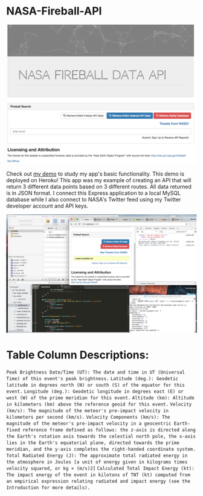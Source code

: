 # NASA-Fireball-API

![screenshot-app](screenshot2.png)

Check out [my demo](http://nasa-fireball-api.herokuapp.com/) to study my app's basic functionality. This demo is deployed on Heroku! This app was my example of creating an API that will return 3 different data points based on 3 different routes. All data returned is in JSON format. I connect this Express application to a local MySQL database while I also connect to NASA's Twitter feed using my Twitter developer account and API keys.

![screenshot sequelpro code](screenshot1.png)

# Table Column Descriptions: 

`Peak Brightness Date/Time (UT): The date and time in UT (Universal Time) of this event's peak brightness.`
`Latitude (deg.): Geodetic latitude in degrees north (N) or south (S) of the equator for this event.`
`Longitude (deg.): Geodetic longitude in degrees east (E) or west (W) of the prime meridian for this event.`
`Altitude (km): Altitude in kilometers (km) above the reference geoid for this event.`
`Velocity (km/s): The magnitude of the meteor's pre-impact velocity in kilometers per second (km/s).`
`Velocity Components (km/s): The magnitude of the meteor's pre-impact velocity in a geocentric Earth-fixed reference frame defined as follows: the z-axis is directed along the Earth's rotation axis towards the celestial north pole, the x-axis lies in the Earth's equatorial plane, directed towards the prime meridian, and the y-axis completes the right-handed coordinate system.`
`Total Radiated Energy (J): The approximate total radiated energy in the atmosphere in Joules [a unit of energy given in kilograms times velocity squared, or kg × (m/s)2]`
`Calculated Total Impact Energy (kt): The impact energy of the event in kilotons of TNT (kt) computed from an empirical expression relating radiated and impact energy (see the Introduction for more details).`

